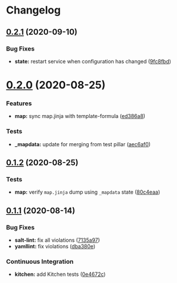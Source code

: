 # Changelog

## [0.2.1](https://github.com/saltstack-formulas/openntpd-formula/compare/v0.2.0...v0.2.1) (2020-09-10)


### Bug Fixes

* **state:** restart service when configuration has changed ([9fc8fbd](https://github.com/saltstack-formulas/openntpd-formula/commit/9fc8fbda597d4acb603997080643125725d8ef37))

# [0.2.0](https://github.com/saltstack-formulas/openntpd-formula/compare/v0.1.2...v0.2.0) (2020-08-25)


### Features

* **map:** sync map.jinja with template-formula ([ed386a8](https://github.com/saltstack-formulas/openntpd-formula/commit/ed386a83658feac22bdab86c5b5e802b29c30092))


### Tests

* **_mapdata:** update for merging from test pillar ([aec6af0](https://github.com/saltstack-formulas/openntpd-formula/commit/aec6af0054b9b8fffc81c780849d6704461f7dfa))

## [0.1.2](https://github.com/saltstack-formulas/openntpd-formula/compare/v0.1.1...v0.1.2) (2020-08-25)


### Tests

* **map:** verify `map.jinja` dump using `_mapdata` state ([80c4eaa](https://github.com/saltstack-formulas/openntpd-formula/commit/80c4eaa9b083be33790374cc24af5f759809e88b))

## [0.1.1](https://github.com/saltstack-formulas/openntpd-formula/compare/v0.1.0...v0.1.1) (2020-08-14)


### Bug Fixes

* **salt-lint:** fix all violations ([7135a97](https://github.com/saltstack-formulas/openntpd-formula/commit/7135a975d14674eb056e10401f1db461782a3060))
* **yamllint:** fix violations ([dba380e](https://github.com/saltstack-formulas/openntpd-formula/commit/dba380e7ceaa18a56078f656dbe8a619bb5964f9))


### Continuous Integration

* **kitchen:** add Kitchen tests ([0e4672c](https://github.com/saltstack-formulas/openntpd-formula/commit/0e4672cf7508847c5a6a20169a320d5d3393e729))
